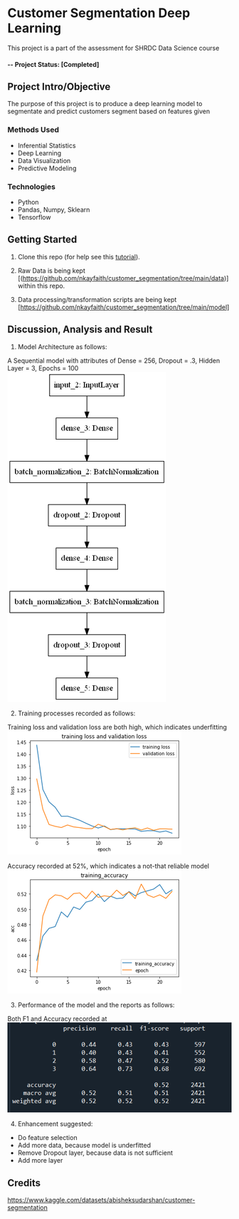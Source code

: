 # Customer Segmentation Deep Learning
This project is a part of the assessment for SHRDC Data Science course

#### -- Project Status: [Completed]

## Project Intro/Objective
The purpose of this project is to produce a deep learning model to segmentate and predict customers segment based on features given

### Methods Used
* Inferential Statistics
* Deep Learning
* Data Visualization
* Predictive Modeling


### Technologies
* Python
* Pandas, Numpy, Sklearn
* Tensorflow

## Getting Started

1. Clone this repo (for help see this [tutorial](https://help.github.com/articles/cloning-a-repository/)).
2. Raw Data is being kept [(https://github.com/nkayfaith/customer_segmentation/tree/main/data)] within this repo.
    
3. Data processing/transformation scripts are being kept [https://github.com/nkayfaith/customer_segmentation/tree/main/model]

## Discussion, Analysis and Result
1. Model Architecture as follows:

A Sequential model with attributes of Dense = 256, Dropout = .3, Hidden Layer = 3, Epochs = 100 
![image](statics/model.png)


2. Training processes recorded as follows:

Training loss and validation loss are both high, which indicates underfitting 
![image](statics/loss.png)


Accuracy recorded at 52%, which indicates a not-that reliable model
![image](statics/accuracy.png)

3. Performance of the model and the reports as follows:

Both F1 and Accuracy recorded at 
![image](statics/performance.PNG)

4. Enhancement suggested:
* Do feature selection
* Add more data, because model is underfitted
* Remove Dropout layer, because data is not sufficient
* Add more layer

## Credits
https://www.kaggle.com/datasets/abisheksudarshan/customer-segmentation
